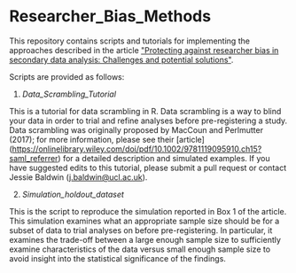 # Researcher_Bias_Methods

This repository contains scripts and tutorials for implementing the approaches described in the article ["Protecting against researcher bias in secondary data analysis: Challenges and potential solutions"](https://psyarxiv.com/md5pe/).

Scripts are provided as follows:

1. *Data_Scrambling_Tutorial* 

This is a tutorial for data scrambling in R. Data scrambling is a way to blind your data in order to trial and refine analyses before pre-registering a study. Data scrambling was originally proposed by MacCoun and Perlmutter (2017); for more information, please see their [article] (https://onlinelibrary.wiley.com/doi/pdf/10.1002/9781119095910.ch15?saml_referrer) for a detailed description and simulated examples. If you have suggested edits to this tutorial, please submit a pull request or contact Jessie Baldwin (j.baldwin@ucl.ac.uk).

2. *Simulation_holdout_dataset*

This is the script to reproduce the simulation reported in Box 1 of the article. This simulation examines what an appropriate sample size should be for a subset of data to trial analyses on before pre-registering. In particular, it examines the trade-off between a large enough sample size to sufficiently examine characteristics of the data versus small enough sample size to avoid insight into the statistical significance of the findings. 
